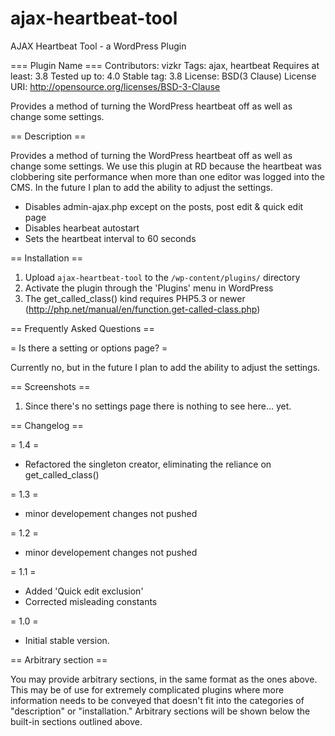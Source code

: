 ajax-heartbeat-tool
===================

AJAX Heartbeat Tool - a WordPress Plugin

=== Plugin Name ===
Contributors: vizkr
Tags: ajax, heartbeat
Requires at least: 3.8
Tested up to: 4.0
Stable tag: 3.8
License: BSD(3 Clause)
License URI: http://opensource.org/licenses/BSD-3-Clause

Provides a method of turning the WordPress heartbeat off as well as change some settings.

== Description ==

Provides a method of turning the WordPress heartbeat off as well as change some settings. We use this plugin at RD because the heartbeat was clobbering site performance when more than one editor was logged into the CMS. In the future I plan to add the ability to adjust the settings.

+ Disables admin-ajax.php except on the posts, post edit & quick edit page
+ Disables hearbeat autostart
+ Sets the heartbeat interval to 60 seconds

== Installation ==

1. Upload `ajax-heartbeat-tool` to the `/wp-content/plugins/` directory
2. Activate the plugin through the 'Plugins' menu in WordPress
3. The get_called_class() kind requires PHP5.3 or newer
   (http://php.net/manual/en/function.get-called-class.php)
   
== Frequently Asked Questions ==

= Is there a setting or options page? =

Currently no, but in the future I plan to add the ability to adjust the settings.

== Screenshots ==

1. Since there's no settings page there is nothing to see here... yet. 

== Changelog ==

= 1.4 =
* Refactored the singleton creator, eliminating the reliance on get_called_class()

= 1.3 =
* minor developement changes not pushed

= 1.2 =
* minor developement changes not pushed

= 1.1 =
* Added 'Quick edit exclusion'
* Corrected misleading constants

= 1.0 =
* Initial stable version.

== Arbitrary section ==

You may provide arbitrary sections, in the same format as the ones above.  This may be of use for extremely 
complicated
plugins where more information needs to be conveyed that doesn't fit into the categories of "description" or
"installation."  Arbitrary sections will be shown below the built-in sections outlined above.



